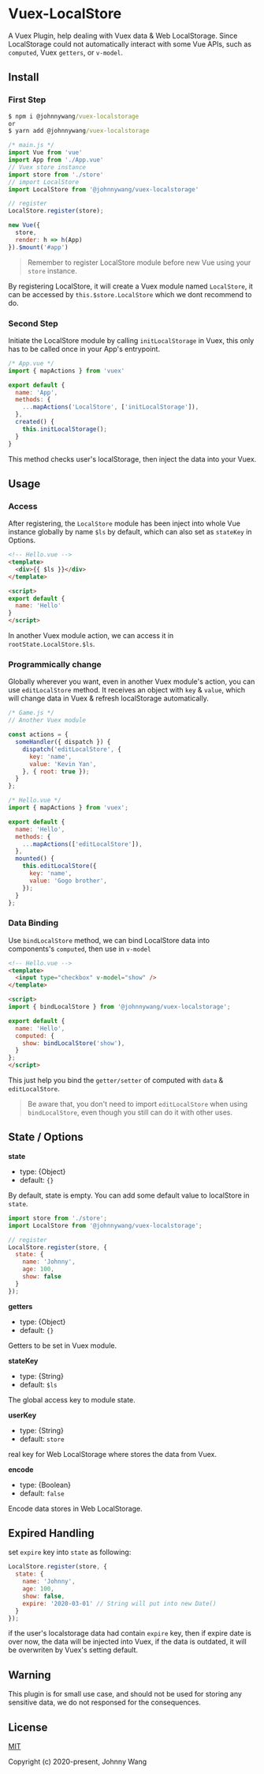 # Vuex-LocalStore

A Vuex Plugin, help dealing with Vuex data & Web LocalStorage. Since LocalStorage could not automatically interact with some Vue APIs, such as `computed`, Vuex `getters`, or `v-model`.


## Install

### First Step

```cmd
$ npm i @johnnywang/vuex-localstorage
or
$ yarn add @johnnywang/vuex-localstorage
```

```javascript
/* main.js */
import Vue from 'vue'
import App from './App.vue'
// Vuex store instance
import store from './store'
// import LocalStore
import LocalStore from '@johnnywang/vuex-localstorage'

// register
LocalStore.register(store);

new Vue({
  store,
  render: h => h(App)
}).$mount('#app')
```

> Remember to register LocalStore module before new Vue using your `store` instance.

By registering LocalStore, it will create a Vuex module named `LocalStore`, it can be accessed by `this.$store.LocalStore` which we dont recommend to do.

### Second Step

Initiate the LocalStore module by calling `initLocalStorage` in Vuex, this only has to be called once in your App's entrypoint.

```javascript
/* App.vue */
import { mapActions } from 'vuex'

export default {
  name: 'App',
  methods: {
    ...mapActions('LocalStore', ['initLocalStorage']),
  },
  created() {
    this.initLocalStorage();
  }
}
```

This method checks user's localStorage, then inject the data into your Vuex.


## Usage

### Access

After registering, the `LocalStore` module has been inject into whole Vue instance globally by name `$ls` by default, which can also set as `stateKey` in Options.

```html
<!-- Hello.vue -->
<template>
  <div>{{ $ls }}</div>
</template>

<script>
export default {
  name: 'Hello'
}
</script>
```

In another Vuex module action, we can access it in `rootState.LocalStore.$ls`.

### Programmically change

Globally wherever you want, even in another Vuex module's action, you can use `editLocalStore` method. It receives an object with `key` & `value`, which will change data in Vuex & refresh localStorage automatically.

```javascript
/* Game.js */
// Another Vuex module

const actions = {
  someHandler({ dispatch }) {
    dispatch('editLocalStore', {
      key: 'name',
      value: 'Kevin Yan',
    }, { root: true });
  }
};
```

```javascript
/* Hello.vue */
import { mapActions } from 'vuex';

export default {
  name: 'Hello',
  methods: {
    ...mapActions(['editLocalStore']),
  },
  mounted() {
    this.editLocalStore({
      key: 'name',
      value: 'Gogo brother',
    });
  }
};
```

### Data Binding

Use `bindLocalStore` method, we can bind LocalStore data into components's `computed`, then use in `v-model`

```html
<!-- Hello.vue -->
<template>
  <input type="checkbox" v-model="show" />
</template>

<script>
import { bindLocalStore } from '@johnnywang/vuex-localstorage';

export default {
  name: 'Hello',
  computed: {
    show: bindLocalStore('show'),
  }
};
</script>
```

This just help you bind the `getter/setter` of computed with `data` & `editLocalStore`.

> Be aware that, you don't need to import `editLocalStore` when using `bindLocalStore`, even though you still can do it with other uses.


## State / Options

**state**

  - type: {Object}
  - default: `{}`

By default, state is empty. You can add some default value to localStore in `state`.

```javascript
import store from './store';
import LocalStore from '@johnnywang/vuex-localstorage';

// register
LocalStore.register(store, {
  state: {
    name: 'Johnny',
    age: 100,
    show: false
  }
});
```

**getters**

  - type: {Object}
  - default: `{}`

Getters to be set in Vuex module.

**stateKey**

  - type: {String}
  - default: `$ls`

The global access key to module state.


**userKey**

  - type: {String}
  - default: `store`

real key for Web LocalStorage where stores the data from Vuex.


**encode**

  - type: {Boolean}
  - default: `false`

Encode data stores in Web LocalStorage.


## Expired Handling

set `expire` key into `state` as following:

```javascript
LocalStore.register(store, {
  state: {
    name: 'Johnny',
    age: 100,
    show: false,
    expire: '2020-03-01' // String will put into new Date()
  }
});
```

if the user's localstorage data had contain `expire` key, then if expire date is over now, the data will be injected into Vuex, if the data is outdated, it will be overwriten by Vuex's setting default.


## Warning

This plugin is for small use case, and should not be used for storing any sensitive data, we do not responsed for the consequences.


## License

[MIT](http://opensource.org/licenses/MIT)

Copyright (c) 2020-present, Johnny Wang